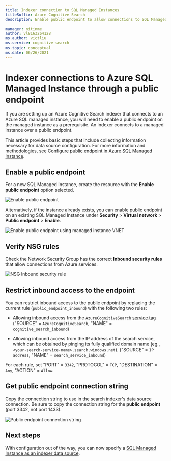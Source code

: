 ```yaml
---
title: Indexer connection to SQL Managed Instances
titleSuffix: Azure Cognitive Search
description: Enable public endpoint to allow connections to SQL Managed Instances from an indexer on Azure Cognitive Search.

manager: nitinme
author: vl8163264128
ms.author: victliu
ms.service: cognitive-search
ms.topic: conceptual
ms.date: 06/26/2021
---
```


# Indexer connections to Azure SQL Managed Instance through a public endpoint

If you are setting up an Azure Cognitive Search indexer that connects to an Azure SQL managed instance, you will need to enable a public endpoint on the managed instance as a prerequisite. An indexer connects to a managed instance over a public endpoint.

This article provides basic steps that include collecting information necessary for data source configuration. For more information and methodologies, see [Configure public endpoint in Azure SQL Managed Instance](../azure-sql/managed-instance/public-endpoint-configure.md).

## Enable a public endpoint

For a new SQL Managed Instance, create the resource with the **Enable public endpoint** option selected.

   ![Enable public endpoint](media/search-howto-connecting-azure-sql-mi-to-azure-search-using-indexers/enable-public-endpoint.png "Enable public endpoint")

Alternatively, if the instance already exists, you can enable public endpoint on an existing SQL Managed Instance under **Security** > **Virtual network** > **Public endpoint** > **Enable**.

   ![Enable public endpoint using managed instance VNET](media/search-howto-connecting-azure-sql-mi-to-azure-search-using-indexers/mi-vnet.png "Enable public endpoint")

## Verify NSG rules

Check the Network Security Group has the correct **Inbound security rules** that allow connections from Azure services.

   ![NSG Inbound security rule](media/search-howto-connecting-azure-sql-mi-to-azure-search-using-indexers/nsg-rule.png "NSG Inbound security rule")

## Restrict inbound access to the endpoint

You can restrict inbound access to the public endpoint by replacing the current rule (`public_endpoint_inbound`) with the following two rules:

* Allowing inbound access from the `AzureCognitiveSearch` [service tag](../virtual-network/service-tags-overview.md#available-service-tags) ("SOURCE" = `AzureCognitiveSearch`, "NAME" = `cognitive_search_inbound`)

* Allowing inbound access from the IP address of the search service, which can be obtained by pinging its fully qualified domain name (eg., `<your-search-service-name>.search.windows.net`). ("SOURCE" = `IP address`, "NAME" = `search_service_inbound`)

For each rule, set "PORT" = `3342`, "PROTOCOL" = `TCP`, "DESTINATION" = `Any`, "ACTION" = `Allow`.

## Get public endpoint connection string

Copy the connection string to use in the search indexer's data source connection. Be sure to copy the connection string for the **public endpoint** (port 3342, not port 1433).

   ![Public endpoint connection string](media/search-howto-connecting-azure-sql-mi-to-azure-search-using-indexers/mi-connection-string.png "Public endpoint connection string")

## Next steps

With configuration out of the way, you can now specify a [SQL Managed Instance as an indexer data source](search-howto-connecting-azure-sql-database-to-azure-search-using-indexers.md).